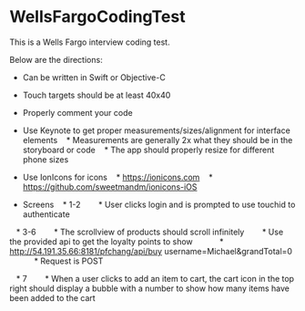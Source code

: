 # WellsFargoCodingTest
This is a Wells Fargo interview coding test. 

Below are the directions: 

* Can be written in Swift or Objective-C
* Touch targets should be at least 40x40
* Properly comment your code
* Use Keynote to get proper measurements/sizes/alignment for interface elements
   * Measurements are generally 2x what they should be in the storyboard or code
   * The app should properly resize for different phone sizes

* Use IonIcons for icons
   * https://ionicons.com
   * https://github.com/sweetmandm/ionicons-iOS

* Screens
   * 1-2
       * User clicks login and is prompted to use touchid to authenticate

   * 3-6
       * The scrollview of products should scroll infinitely
       * Use the provided api to get the loyalty points to show
           * http://54.191.35.66:8181/pfchang/api/buy username=Michael&grandTotal=0
           * Request is POST

   * 7
       * When a user clicks to add an item to cart, the cart icon in the top right should display a bubble with a number to show how many items have been added to the cart
